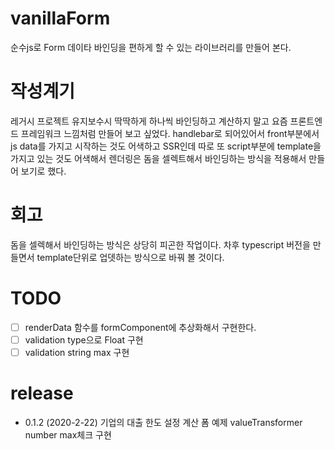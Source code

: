 # vanillaForm
순수js로 Form 데이타 바인딩을 편하게 할 수 있는 라이브러리를 만들어 본다.

# 작성계기
레거시 프로젝트 유지보수시 딱딱하게 하나씩 바인딩하고 계산하지 말고
요즘 프론트엔드 프레임워크 느낌처럼 만들어 보고 싶었다.
handlebar로 되어있어서 front부분에서 js data를 가지고 시작하는 것도 어색하고
SSR인데 따로 또 script부분에 template을 가지고 있는 것도 어색해서
렌더링은 돔을 셀렉트해서 바인딩하는 방식을 적용해서 만들어 보기로 했다.

# 회고
돔을 셀렉해서 바인딩하는 방식은 상당히 피곤한 작업이다.
차후 typescript 버전을 만들면서 template단위로 업뎃하는 방식으로 바꿔 볼 것이다.

# TODO
* [ ] renderData 함수를 formComponent에 추상화해서 구현한다.
* [ ] validation type으로 Float 구현
* [ ] validation string max 구현

# release
- 0.1.2 (2020-2-22)
  기업의 대출 한도 설정 계산 폼 예제
  valueTransformer number max체크 구현
